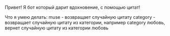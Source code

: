 Привет!
Я бот который дарит вдохновение, с помощью цитат!

Что я умею делать:
muse - возвращает случайную цитату
category - возвращает случайную цитату из категории, например category любовь, вернет случайную цитату из категории любовь
